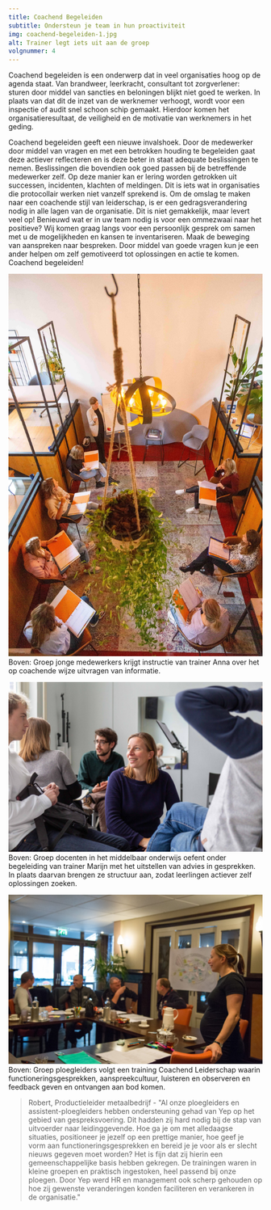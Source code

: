 ```yaml
---
title: Coachend Begeleiden
subtitle: Ondersteun je team in hun proactiviteit
img: coachend-begeleiden-1.jpg
alt: Trainer legt iets uit aan de groep
volgnummer: 4
---
```


Coachend begeleiden is een onderwerp dat in veel organisaties hoog op de agenda staat. Van brandweer, leerkracht, consultant tot zorgverlener: sturen door middel van sancties en beloningen blijkt niet goed te werken. In plaats van dat dit de inzet van de werknemer verhoogt, wordt voor een inspectie of audit snel schoon schip gemaakt. Hierdoor komen het organisatieresultaat, de veiligheid en de motivatie van werknemers in het geding.

Coachend begeleiden geeft een nieuwe invalshoek. Door de medewerker door middel van vragen en met een betrokken houding te begeleiden gaat deze actiever reflecteren en is deze beter in staat adequate beslissingen te nemen. Beslissingen die bovendien ook goed passen bij de betreffende medewerker zelf. Op deze manier kan er lering worden getrokken uit successen, incidenten, klachten of meldingen. Dit is iets wat in organisaties die protocollair werken niet vanzelf sprekend is.
Om de omslag te maken naar een coachende stijl van leiderschap, is er een gedragsverandering nodig in alle lagen van de organisatie. Dit is niet gemakkelijk, maar levert veel op! Benieuwd wat er in uw team nodig is voor een ommezwaai naar het positieve? Wij komen graag langs voor een persoonlijk gesprek om samen met u de mogelijkheden en kansen te inventariseren.
Maak de beweging van aanspreken naar bespreken. Door middel van goede vragen kun je een ander helpen om zelf gemotiveerd tot oplossingen en actie te komen. Coachend begeleiden!

![Trainer Anna geeft instructie bij oefening coachende gespreksvaardigheden](./communicatie-4.jpg) Boven: Groep jonge medewerkers krijgt instructie van trainer Anna over het op coachende wijze uitvragen van informatie.

![Trainer Marijn sluit aan bij een LSD gesprek](./communicatie-2.jpg) Boven: Groep docenten in het middelbaar onderwijs oefent onder begeleiding van trainer Marijn met het uitstellen van advies in gesprekken. In plaats daarvan brengen ze structuur aan, zodat leerlingen actiever zelf oplossingen zoeken.

![Groep ploegleiders volgt training coachend begeleiden](./communicatie-3.jpg) Boven: Groep ploegleiders volgt een training Coachend Leiderschap waarin functioneringsgesprekken, aanspreekcultuur, luisteren en observeren en feedback geven en ontvangen aan bod komen.

> Robert, Productieleider metaalbedrijf - "Al onze ploegleiders en assistent-ploegleiders hebben ondersteuning gehad van Yep op het gebied van gespreksvoering. Dit hadden zij hard nodig bij de stap van uitvoerder naar leidinggevende. Hoe ga je om met alledaagse situaties, positioneer je jezelf op een prettige manier, hoe geef je vorm aan functioneringsgesprekken en bereid je je voor als er slecht nieuws gegeven moet worden? Het is fijn dat zij hierin een gemeenschappelijke basis hebben gekregen. De trainingen waren in kleine groepen en praktisch ingestoken, heel passend bij onze ploegen. Door Yep werd HR en management ook scherp gehouden op hoe zij gewenste veranderingen konden faciliteren en verankeren in de organisatie."
